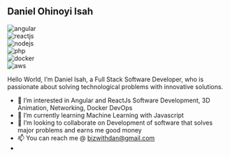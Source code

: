 ## Daniel Ohinoyi Isah

![angular](https://user-images.githubusercontent.com/15150357/218482195-19bd15fb-56cd-4311-aec3-08fe3809f917.png)  
![reactjs](https://user-images.githubusercontent.com/15150357/218482261-dd4e5d23-9cf1-4da3-9800-8d7265831090.png)  
![nodejs](https://user-images.githubusercontent.com/15150357/218482311-bd80c323-b285-4519-8413-3ea16e7960d8.png)  
![php](https://user-images.githubusercontent.com/15150357/218482380-b776be75-9ab9-491f-af60-fa7333b4c2b5.png)     
![docker](https://user-images.githubusercontent.com/15150357/218486101-7d8c8bc6-fd53-4831-ae43-3a81b591f19f.png)  
![aws](https://user-images.githubusercontent.com/15150357/218486131-91ed12fd-bb9b-49ab-80e0-98f31fc957d6.png)  

Hello World, I’m Daniel Isah, a Full Stack Software Developer, who is passionate about solving technological problems with innovative solutions.

- 👀 I’m interested in Angular and ReactJs Software Development, 3D Animation, Networking, Docker DevOps
- 🌱 I’m currently learning Machine Learning with Javascript
- 💞️ I’m looking to collaborate on Development of software that solves major problems and earns me good money
- 📫 You can reach me @ bizwithdan@gmail.com
- 

<!---
danzycool/danzycool is a ✨ special ✨ repository because its `README.md` (this file) appears on your GitHub profile.
You can click the Preview link to take a look at your changes.
--->
